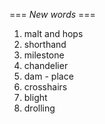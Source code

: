 === *New words* ===

1. malt and hops
2. shorthand
3. milestone
4. chandelier
5. dam - place
6. crosshairs
7. blight
8. drolling
